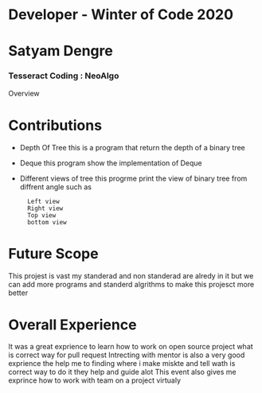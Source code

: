 # Developer - Winter of Code 2020
# Satyam Dengre
###  Tesseract Coding  : NeoAlgo

Overview

# Contributions
- Depth Of Tree
    this is a program that return the depth of a binary tree 

- Deque
    this program show the implementation of Deque

- Different views of tree 
    this progrme print the view of binary tree from diffrent angle such as 

        Left view
        Right view 
        Top view
        bottom view



# Future Scope
This projest is vast my standerad and non standerad are alredy in it but we can add more programs and standerd algrithms to make this projesct more better



# Overall Experience
It was a great exprience to learn how to work on open source project what is correct way for pull request
Intrecting with mentor is also a very good exprience the help me to finding where i make miskte and tell wath is correct way to do it they help and guide alot
This event also gives me exprince how to work with team on a project virtualy 

 

